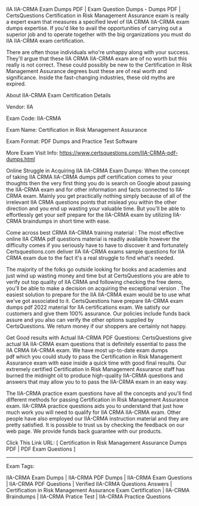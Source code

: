 IIA IIA-CRMA Exam Dumps PDF | Exam Question Dumps - Dumps PDF | CertsQuestions
Certification in Risk Management Assurance exam is really a expert exam that measures a specified level of IIA CRMA IIA-CRMA exam dumps expertise. If you'd like to avail the opportunities of carrying out a superior job and to operate together with the big organizations you must do IIA IIA-CRMA exam certification.

There are often those individuals who're unhappy along with your success. They'll argue that these IIA CRMA IIA-CRMA exam are of no worth but this really is not correct. These could possibly be new to the Certification in Risk Management Assurance degrees bust these are of real worth and significance. Inside the fast-changing industries, these old myths are expired.



About IIA-CRMA Exam Certification Details

Vendor: IIA

Exam Code: IIA-CRMA

Exam Name: Certification in Risk Management Assurance

Exam Format: PDF Dumps and Practice Test Software

More Exam Visit Info: https://www.certsquestions.com/IIA-CRMA-pdf-dumps.html

Online Struggle in Acquiring IIA IIA-CRMA Exam Dumps:
When the concept of taking IIA CRMA IIA-CRMA dumps pdf certification comes to your thoughts then the very first thing you do is search on Google about passing the IIA-CRMA exam and for other information and facts connected to IIA-CRMA exam. Mainly you get practically nothing simply because of all of the irrelevant IIA CRMA questions points that mislead you within the other direction and you end up wasting your valuable time. But you'll be able to effortlessly get your self prepare for the IIA-CRMA exam by utilizing IIA-CRMA braindumps in short time with ease.



Come across best CRMA IIA-CRMA training material :
The most effective online IIA CRMA pdf questions material is readily available however the difficulty comes if you seriously have to have to discover it and fortunately Certsquestions.com deliver IIA IIA-CRMA exams sample questions for IIA CRMA exam due to the fact it's a real struggle to find what's needed.

The majority of the folks go outside looking for books and academies and just wind up wasting money and time but at CertsQuestions you are able to verify out top quality of IIA CRMA and following checking the free demo, you'll be able to make a decision on acquiring the exceptional version . The easiest solution to prepare for the IIA IIA-CRMA exam would be to use what we've got associated to it. CertsQuestions have prepare IIA-CRMA exam dumps pdf 2022 material for IIA certifications exam. We satisfy our customers and give them 100% assurance. Our policies include funds back assure and you also can verify the other options supplied by CertsQuestions. We return money if our shoppers are certainly not happy.

Get Good results with Actual IIA-CRMA PDF Questions:
CertsQuestions give actual IIA IIA-CRMA exam questions that is definitely essential to pass the IIA CRMA IIA-CRMA exam. We have most up-to-date exam dumps pdf which you could study to pass the Certification in Risk Management Assurance exam with ease inside a quick time with good final results. Our extremely certified Certification in Risk Management Assurance staff has burned the midnight oil to produce high-quality IIA-CRMA questions and answers that may allow you to to pass the IIA-CRMA exam in an easy way.

The IIA-CRMA practice exam questions have all the concepts and you'll find different methods for passing Certification in Risk Management Assurance exam. IIA-CRMA practice questions aids you to understand that just how much work you will need to qualify for IIA CRMA IIA-CRMA exam. Other people have also employed our IIA-CRMA instruction material and they are pretty satisfied. It is possible to trust us by checking the feedback on our web page. We provide funds back guarantee with our products.

Click This Link URL: [ Certification in Risk Management Assurance Dumps PDF | PDF Exam Questions ]

______________________________________________________________________________

Exam Tags:

IIA-CRMA Exam Dumps | IIA-CRMA PDF Dumps | IIA-CRMA Exam Questions | IIA-CRMA PDF Questions | Verified IIA-CRMA Questions Answers | Certification in Risk Management Assurance Exam Certification | IIA-CRMA Braindumps | IIA-CRMA Pratice Test | IIA-CRMA Practice Questions
